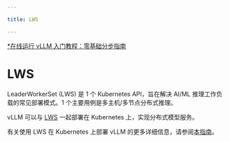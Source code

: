 ```yaml
---

title: LWS

---
```


[*在线运行 vLLM 入门教程：零基础分步指南](https://openbayes.com/console/public/tutorials/rXxb5fZFr29?utm_source=vLLM-CNdoc&utm_medium=vLLM-CNdoc-V1&utm_campaign=vLLM-CNdoc-V1-25ap)

# LWS

LeaderWorkerSet (LWS) 是 1 个 Kubernetes API，旨在解决 AI/ML 推理工作负载的常见部署模式。1 个主要用例是多主机/多节点分布式推理。


vLLM 可以与 [LWS](https://github.com/kubernetes-sigs/lws) 一起部署在 Kubernetes 上，实现分布式模型服务。


有关使用 LWS 在 Kubernetes 上部署 vLLM 的更多详细信息，请参阅[本指南](https://github.com/kubernetes-sigs/lws/tree/main/docs/examples/vllm)。

